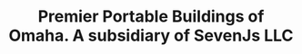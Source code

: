 ---
title: "Premier Portable Buildings of Omaha. A subsidiary of SevenJs LLC"
url: /omaha/premier-portable-buildings-of-omaha-a-subsidiary-of-sevenjs-llc/
shop: general
---
